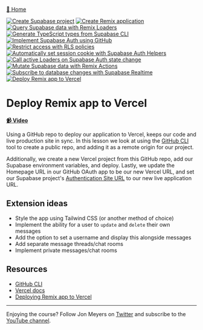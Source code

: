 [🏡 Home](../README.md)

[![Create Supabase project](https://placehold.co/15x15/00ff00/00ff00.png)](../01-create-supabase-project/README.md)
[![Create Remix application](https://placehold.co/15x15/00ff00/00ff00.png)](../02-create-remix-application/README.md)
[![Query Supabase data with Remix Loaders](https://placehold.co/15x15/00ff00/00ff00.png)](../03-query-supabase-data-with-remix-loaders/README.md)
[![Generate TypeScript types from Supabase CLI](https://placehold.co/15x15/00ff00/00ff00.png)](../04-generate-typescript-types-from-supabase-cli/README.md)
[![Implement Supabase Auth using GitHub](https://placehold.co/15x15/00ff00/00ff00.png)](../05-implement-supabase-auth-using-github/README.md)
[![Restrict access with RLS policies](https://placehold.co/15x15/00ff00/00ff00.png)](../06-restrict-access-with-rls-policies/README.md)
[![Automatically set session cookie with Supabase Auth Helpers](https://placehold.co/15x15/00ff00/00ff00.png)](../07-automatically-set-session-cookie-with-supabase-auth-helpers/README.md)
[![Call active Loaders on Supabase Auth state change](https://placehold.co/15x15/00ff00/00ff00.png)](../08-call-active-loaders-on-supabase-auth-state-change/README.md)
[![Mutate Supabase data with Remix Actions](https://placehold.co/15x15/00ff00/00ff00.png)](../09-mutate-supabase-data-with-remix-actions/README.md)
[![Subscribe to database changes with Supabase Realtime](https://placehold.co/15x15/00ff00/00ff00.png)](../10-subscribe-to-database-changes-with-supabase-realtime/README.md)
[![Deploy Remix app to Vercel](https://placehold.co/15x15/00ff00/00ff00.png)](../11-deploy-remix-app-to-vercel/README.md)

# Deploy Remix app to Vercel

**[📹 Video](https://egghead.io/lessons/remix-deploy-a-remix-application-to-vercel-from-a-github-repository?af=9qsk0a)**

Using a GitHub repo to deploy our application to Vercel, keeps our code and live production site in sync. In this lesson we look at using the [GitHub CLI](https://cli.github.com/) tool to create a public repo, and adding it as a remote origin for our project.

Additionally, we create a new Vercel project from this GitHub repo, add our Supabase environment variables, and deploy. Lastly, we update the Homepage URL in our GitHub OAuth app to be our new Vercel URL, and set our Supabase project's [Authentication Site URL](https://app.supabase.com/project/_/auth/url-configuration) to our new live application URL.

## Extension ideas

- Style the app using Tailwind CSS (or another method of choice)
- Implement the ability for a user to `update` and `delete` their own messages
- Add the option to set a username and display this alongside messages
- Add separate message threads/chat rooms
- Implement private messages/chat rooms

## Resources

- [GitHub CLI](https://cli.github.com/)
- [Vercel docs](https://vercel.com/docs)
- [Deploying Remix app to Vercel](https://vercel.com/guides/deploying-remix-with-vercel)

---

Enjoying the course? Follow Jon Meyers on [Twitter](https://twitter.com/jonmeyers_io) and subscribe to the [YouTube channel](https://www.youtube.com/c/jonmeyers).
